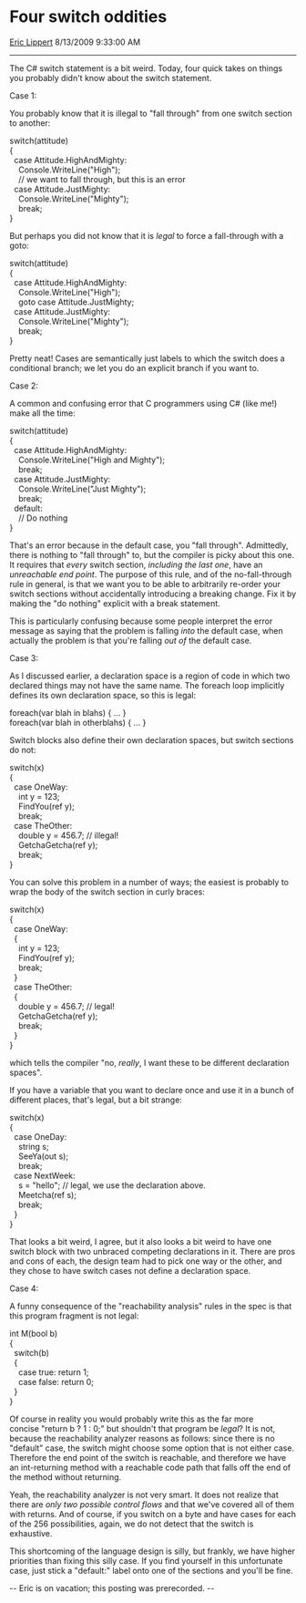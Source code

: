 # Four switch oddities

[Eric Lippert](https://social.msdn.microsoft.com/profile/Eric%20Lippert) 8/13/2009 9:33:00 AM

-----

The C\# switch statement is a bit weird. Today, four quick takes on things you probably didn't know about the switch statement.

Case 1:

You probably know that it is illegal to "fall through" from one switch section to another:

 

switch(attitude)  
{  
  case Attitude.HighAndMighty:  
    Console.WriteLine("High");  
    // we want to fall through, but this is an error  
  case Attitude.JustMighty:  
    Console.WriteLine("Mighty");  
    break;  
}

But perhaps you did not know that it is *legal* to force a fall-through with a goto:

 

switch(attitude)  
{  
  case Attitude.HighAndMighty:  
    Console.WriteLine("High");  
    goto case Attitude.JustMighty;  
  case Attitude.JustMighty:  
    Console.WriteLine("Mighty");  
    break;  
}

Pretty neat\! Cases are semantically just labels to which the switch does a conditional branch; we let you do an explicit branch if you want to.

Case 2:

A common and confusing error that C programmers using C\# (like me\!) make all the time:

 

switch(attitude)  
{  
  case Attitude.HighAndMighty:  
    Console.WriteLine("High and Mighty");  
    break;      
  case Attitude.JustMighty:  
    Console.WriteLine("Just Mighty");  
    break;  
  default:  
    // Do nothing  
}

That's an error because in the default case, you "fall through". Admittedly, there is nothing to "fall through" to, but the compiler is picky about this one. It requires that *every* switch section, *including the last one*, have an *unreachable end point*. The purpose of this rule, and of the no-fall-through rule in general, is that we want you to be able to arbitrarily re-order your switch sections without accidentally introducing a breaking change. Fix it by making the "do nothing" explicit with a break statement.

This is particularly confusing because some people interpret the error message as saying that the problem is falling *into* the default case, when actually the problem is that you're falling *out of* the default case.

Case 3:

As I discussed earlier, a declaration space is a region of code in which two declared things may not have the same name. The foreach loop implicitly defines its own declaration space, so this is legal:

 

foreach(var blah in blahs) { ... }  
foreach(var blah in otherblahs) { ... }

Switch blocks also define their own declaration spaces, but switch sections do not:

 

switch(x)  
{  
  case OneWay:  
    int y = 123;  
    FindYou(ref y);  
    break;  
  case TheOther:  
    double y = 456.7; // illegal\!  
    GetchaGetcha(ref y);  
    break;  
}

You can solve this problem in a number of ways; the easiest is probably to wrap the body of the switch section in curly braces:

 

switch(x)  
{  
  case OneWay:  
  {  
    int y = 123;  
    FindYou(ref y);  
    break;  
  }  
  case TheOther:  
  {  
    double y = 456.7; // legal\!  
    GetchaGetcha(ref y);  
    break;  
  }  
}

which tells the compiler "no, *really*, I want these to be different declaration spaces".

If you have a variable that you want to declare once and use it in a bunch of different places, that's legal, but a bit strange:

 

switch(x)  
{  
  case OneDay:  
    string s;  
    SeeYa(out s);  
    break;  
  case NextWeek:  
    s = "hello"; // legal, we use the declaration above.  
    Meetcha(ref s);  
    break;  
  }  
}

That looks a bit weird, I agree, but it also looks a bit weird to have one switch block with two unbraced competing declarations in it. There are pros and cons of each, the design team had to pick one way or the other, and they chose to have switch cases not define a declaration space.

Case 4:

A funny consequence of the "reachability analysis" rules in the spec is that this program fragment is not legal:

 

int M(bool b)  
{  
  switch(b)  
  {  
    case true: return 1;  
    case false: return 0;  
  }  
}

Of course in reality you would probably write this as the far more concise "return b ? 1 : 0;" but shouldn't that program be *legal*? It is not, because the reachability analyzer reasons as follows: since there is no "default" case, the switch might choose some option that is not either case. Therefore the end point of the switch is reachable, and therefore we have an int-returning method with a reachable code path that falls off the end of the method without returning. 

Yeah, the reachability analyzer is not very smart. It does not realize that there are *only two possible control flows* and that we've covered all of them with returns. And of course, if you switch on a byte and have cases for each of the 256 possibilities, again, we do not detect that the switch is exhaustive.

This shortcoming of the language design is silly, but frankly, we have higher priorities than fixing this silly case. If you find yourself in this unfortunate case, just stick a "default:" label onto one of the sections and you'll be fine.

\-- Eric is on vacation; this posting was prerecorded. --

